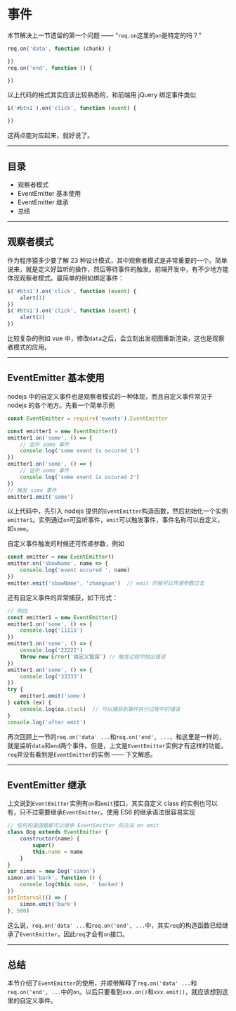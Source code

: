 # 事件

本节解决上一节遗留的第一个问题 —— “`req.on`这里的`on`是特定的吗？”

```js
req.on('data', function (chunk) {

})
req.on('end', function () {

})
```

以上代码的格式其实应该比较熟悉的，和前端用 jQuery 绑定事件类似

```js
$('#btn1').on('click', function (event) {

})
```

这两点能对应起来，就好说了。

-----

## 目录

- 观察者模式
- EventEmitter 基本使用
- EventEmitter 继承
- 总结

-----

## 观察者模式

作为程序猿多少要了解 23 种设计模式，其中观察者模式是非常重要的一个。简单说来，就是定义好监听的操作，然后等待事件的触发。前端开发中，有不少地方能体现观察者模式。最简单的例如绑定事件：

```js
$('#btn1').on('click', function (event) {
    alert(1)
})
$('#btn1').on('click', function (event) {
    alert(2)
})
```

比较复杂的例如 vue 中，修改`data`之后，会立刻出发视图重新渲染，这也是观察者模式的应用。

-----

## EventEmitter 基本使用

nodejs 中的自定义事件也是观察者模式的一种体现，而且自定义事件常见于 nodejs 的各个地方。先看一个简单示例

```js
const EventEmitter = require('events').EventEmitter

const emitter1 = new EventEmitter()
emitter1.on('some', () => {
    // 监听 some 事件
    console.log('some event is occured 1')
})
emitter1.on('some', () => {
    // 监听 some 事件
    console.log('some event is occured 2')
})
// 触发 some 事件
emitter1.emit('some')
```

以上代码中，先引入 nodejs 提供的`EventEmitter`构造函数，然后初始化一个实例`emitter1`。实例通过`on`可监听事件，`emit`可以触发事件，事件名称可以自定义，如`some`。

自定义事件触发的时候还可传递参数，例如

```js
const emitter = new EventEmitter()
emitter.on('sbowName', name => {
    console.log('event occured ', name)
})
emitter.emit('sbowName', 'zhangsan')  // emit 时候可以传递参数过去
```

还有自定义事件的异常捕获，如下形式：

```js
// 例四
const emitter1 = new EventEmitter()
emitter1.on('some', () => {
    console.log('11111')
})
emitter1.on('some', () => {
    console.log('22222')
    throw new Error('自定义错误') // 触发过程中抛出错误
})
emitter1.on('some', () => {
    console.log('33333')
})
try {
    emitter1.emit('some')
} catch (ex) {
    console.log(ex.stack)  // 可以捕获到事件执行过程中的错误
}
console.log('after emit')
```

再次回顾上一节的`req.on('data' ...`和`req.on('end', ...`，和这里是一样的，就是监听`data`和`end`两个事件。但是，上文是`EventEmitter`实例才有这样的功能，`req`并没有看到是`EventEmitter`的实例 —— 下文解惑。

-----

## EventEmitter 继承

上文说到`EventEmitter`实例有`on`和`emit`接口，其实自定义 class 的实例也可以有，只不过需要继承`EventEmitter`。使用 ES6 的继承语法很容易实现

```js
// 任何构造函数都可以继承 EventEmitter 的方法 on emit
class Dog extends EventEmitter {
    constructor(name) {
        super()
        this.name = name
    }
}
var simon = new Dog('simon')
simon.on('bark', function () {
    console.log(this.name, ' barked')
})
setInterval(() => {
    simon.emit('bark')
}, 500)
```

这么说，`req.on('data' ...`和`req.on('end', ...`中，其实`req`的构造函数已经继承了`EventEmitter`，因此`req`才会有`on`接口。

-----

## 总结

本节介绍了`EventEmitter`的使用，并顺带解释了`req.on('data' ...`和`req.on('end', ...`中的`on`。以后只要看到`xxx.on()`和`xxx.emit()`，就应该想到这里的自定义事件。
